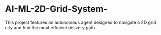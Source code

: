 # AI-ML-2D-Grid-System-
This project features an autonomous agent designed to navigate a 2D grid city and find the most efficient delivery path. 
